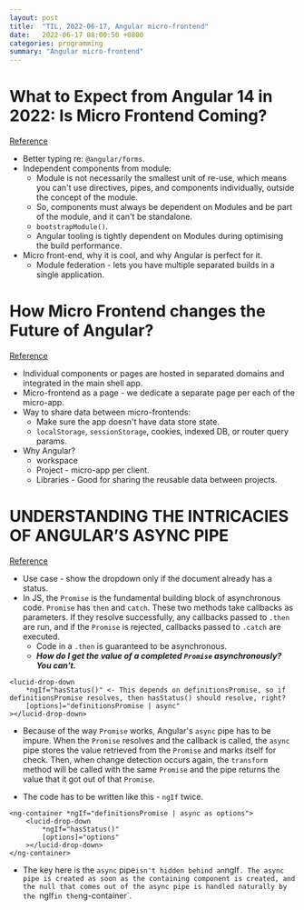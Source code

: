 ```yaml
---
layout: post
title:  "TIL, 2022-06-17, Angular micro-frontend"
date:   2022-06-17 08:00:50 +0800
categories: programming
summary: "Angular micro-frontend"
---
```


# What to Expect from Angular 14 in 2022: Is Micro Frontend Coming?
[Reference](https://itnext.io/what-to-expect-from-angular-14-in-2022-is-micro-frontend-coming-7932566f773)

- Better typing re: `@angular/forms`.
- Independent components from module:
  - Module is not necessarily the smallest unit of re-use, which means you can't use directives, pipes, and components individually, outside the concept of the module.
  - So, components must always be dependent on Modules and be part of the module, and it can't be standalone.
  - `bootstrapModule()`.
  - Angular tooling is tightly dependent on Modules during optimising the build performance.
- Micro front-end, why it is cool, and why Angular is perfect for it.
  - Module federation - lets you have multiple separated builds in a single application.

# How Micro Frontend changes the Future of Angular?
[Reference](https://itnext.io/how-micro-frontend-changes-the-future-of-angular-bb4deb2cfdad)

- Individual components or pages are hosted in separated domains and integrated in the main shell app.
- Micro-frontend as a page - we dedicate a separate page per each of the micro-app.
- Way to share data between micro-frontends:
  -  Make sure the app doesn't have data store state.
  - `localStorage`, `sessionStorage`, cookies, indexed DB, or router query params.
- Why Angular?
  - workspace
  - Project - micro-app per client.
  - Libraries - Good for sharing the reusable data between projects.

# UNDERSTANDING THE INTRICACIES OF ANGULAR’S ASYNC PIPE
[Reference](https://www.lucidchart.com/techblog/2019/10/14/angulars-async-pipe-intricacies/)

- Use case - show the dropdown only if the document already has a status.
- In JS, the `Promise` is the fundamental building block of asynchronous code. `Promise` has `then` and `catch`. These two methods take callbacks as parameters. If they resolve successfully, any callbacks passed to `.then` are run, and if the `Promise` is rejected, callbacks passed to `.catch` are executed.
  - Code in a `.then` is guaranteed to be asynchronous.
  - ***How do I get the value of a completed `Promise` asynchronously? You can't.***

```
<lucid-drop-down
    *ngIf="hasStatus()" <- This depends on definitionsPromise, so if definitionsPromise resolves, then hasStatus() should resolve, right?
    [options]="definitionsPromise | async"
></lucid-drop-down>
```

- Because of the way `Promise` works, Angular's `async` pipe has to be impure. When the `Promise` resolves and the callback is called, the `async` pipe stores the value retrieved from the `Promise` and marks itself for check. Then, when change detection occurs again, the `transform` method will be called with the same `Promise` and the pipe returns the value that it got out of that `Promise`.

- The code has to be written like this - `ngIf` twice.
```
<ng-container *ngIf="definitionsPromise | async as options">
    <lucid-drop-down
        *ngIf="hasStatus()"
        [options]="options"
    ></lucid-drop-down>
</ng-container>
```

- The key here is the `async` pipe` isn't hidden behind an `ngIf`. The async pipe is created as soon as the containing component is created, and the null that comes out of the async pipe is handled naturally by the `ngIf` in the `ng-container`.
